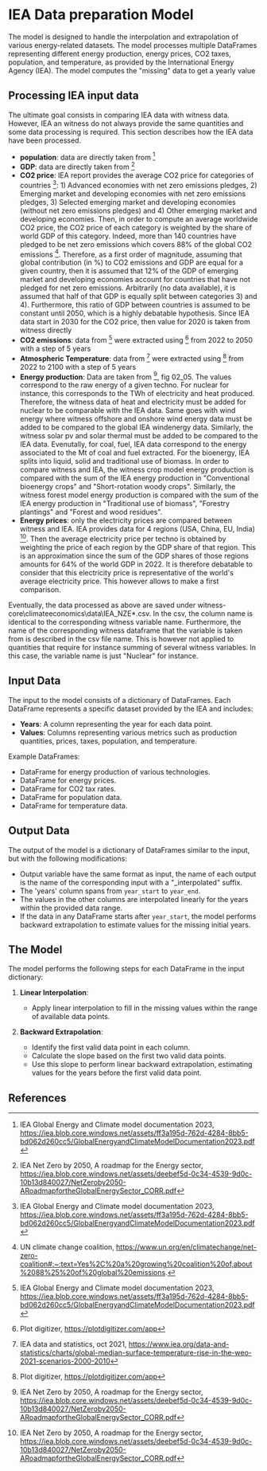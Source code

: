 # IEA Data preparation Model

The model is designed to handle the interpolation and extrapolation of various energy-related datasets. The model processes multiple DataFrames representing different energy production, energy prices, CO2 taxes, population, and temperature, as provided by the International Energy Agency (IEA).
The model computes the "missing" data to get a yearly value

## Processing IEA input data

The ultimate goal consists in comparing IEA data with witness data. However, IEA an witness do not always provide the same quantities
and some data processing is required. This section describes how the IEA data have been processed.

- **population**: data are directly taken from [^1]
- **GDP**: data are directly taken from [^2]
- **CO2 price**: IEA report provides the average CO2 price for categories of countries [^1]: 1) Advanced economies with
  net zero emissions pledges, 2) Emerging market and developing economies with net zero emissions pledges, 3) Selected
  emerging market and developing economies (without net zero emissions pledges) and 4) Other emerging market and developing
  economies. Then, in order to compute an average worldwide CO2 price, the CO2 price of each category is weighted by the share of
  world GDP of this category. Indeed, more than 140 countries have pledged to be net zero emissions which covers 88% of
  the global CO2 emissions [^3]. Therefore, as a first order of magnitude, assuming that global contribution (in %)
  to CO2 emissions and GDP are equal for a given country, then it is assumed that 12% of the GDP of emerging market and
  developing economies account for countries that have not pledged for net zero emissions. Arbitrarily (no data available),
  it is assumed that half of that GDP is equally split between categories 3) and 4). Furthermore, this ratio of GDP
  between countries is assumed to be constant until 2050, which is a highly debatable hypothesis. Since IEA data start in 2030
  for the CO2 price, then value for 2020 is taken from witness directly
- **CO2 emissions**: data from [^1] were extracted using [^4] from 2022 to 2050 with a step of 5 years
- **Atmospheric Temperature**: data from [^5] were extracted using [^4] from 2022 to 2100 with a step of 5 years
- **Energy production**: Data are taken from [^2], fig 02_05. The values correspond to the raw energy of a given techno.
  For nuclear for instance, this corresponds to the TWh of electricity and heat produced. Therefore, the witness data of
  heat and electricity must be added for nuclear to be comparable with the IEA data. Same goes with wind energy where
  witness offshore and onshore wind energy data must be added to be compared to the global IEA windenergy data.
  Similarly, the witness solar pv and solar thermal must be added to be compared to the IEA data. Evenutally, for coal, fuel,
  IEA data correspond to the energy associated to the Mt of coal and fuel extracted. For the bioenergy, IEA splits into
  liquid, solid and traditional use of biomass. In order to compare witness and IEA, the witness crop model energy production
  is compared with the sum of the IEA energy production in "Conventional bioenergy crops" and "Short-rotation woody crops".
  Similarly, the witness forest model energy production is compared with the sum of the IEA energy production in
  "Traditional use of biomass", "Forestry plantings" and "Forest and wood residues".
- **Energy prices**: only the electricity prices are compared between witness and IEA. IEA provides data for 4 regions
  (USA, China, EU, India) [^2]. Then the average electricity price per techno is obtained by weighting the price of each region
  by the GDP share of that region. This is an approximation since the sum of the GDP shares of those regions amounts for
  64% of the world GDP in 2022. It is therefore debatable to consider that this electricity price is representative of the world's
  average electricity price. This however allows to make a first comparison.

Eventually, the data processed as above are saved under witness-core\climateeconomics\data\IEA_NZE\*.csv. In the csv,
the column name is identical to the corresponding witness variable name. Furthermore, the name of the corresponding witness dataframe
that the variable is taken from is described in the csv file name. This is however not applied to quantities that
require for instance summing of several witness variables. In this case, the variable name is just "Nuclear" for instance.

## Input Data

The input to the model consists of a dictionary of DataFrames. Each DataFrame represents a specific dataset provided by the IEA and includes:

- **Years**: A column representing the year for each data point.
- **Values**: Columns representing various metrics such as production quantities, prices, taxes, population, and temperature.

Example DataFrames:

- DataFrame for energy production of various technologies.
- DataFrame for energy prices.
- DataFrame for CO2 tax rates.
- DataFrame for population data.
- DataFrame for temperature data.

## Output Data

The output of the model is a dictionary of DataFrames similar to the input, but with the following modifications:

- Output variable have the same format as input, the name of each output is the name of the corresponding input with
  a "\_interpolated" suffix.
- The 'years' column spans from `year_start` to `year_end`.
- The values in the other columns are interpolated linearly for the years within the provided data range.
- If the data in any DataFrame starts after `year_start`, the model performs backward extrapolation to estimate values for the missing initial years.

## The Model

The model performs the following steps for each DataFrame in the input dictionary:

1. **Linear Interpolation**:

   - Apply linear interpolation to fill in the missing values within the range of available data points.

2. **Backward Extrapolation**:
   - Identify the first valid data point in each column.
   - Calculate the slope based on the first two valid data points.
   - Use this slope to perform linear backward extrapolation, estimating values for the years before the first valid data point.

## References

[^1]: IEA Global Energy and Climate model documentation 2023, <https://iea.blob.core.windows.net/assets/ff3a195d-762d-4284-8bb5-bd062d260cc5/GlobalEnergyandClimateModelDocumentation2023.pdf>

[^2]: IEA Net Zero by 2050, A roadmap for the Energy sector, <https://iea.blob.core.windows.net/assets/deebef5d-0c34-4539-9d0c-10b13d840027/NetZeroby2050-ARoadmapfortheGlobalEnergySector_CORR.pdf>

[^3]: UN climate change coalition, <https://www.un.org/en/climatechange/net-zero-coalition#:~:text=Yes%2C%20a%20growing%20coalition%20of,about%2088%25%20of%20global%20emissions>.

[^4]: Plot digitizer, <https://plotdigitizer.com/app>

[^5]: IEA data and statistics, oct 2021, <https://www.iea.org/data-and-statistics/charts/global-median-surface-temperature-rise-in-the-weo-2021-scenarios-2000-2010>
